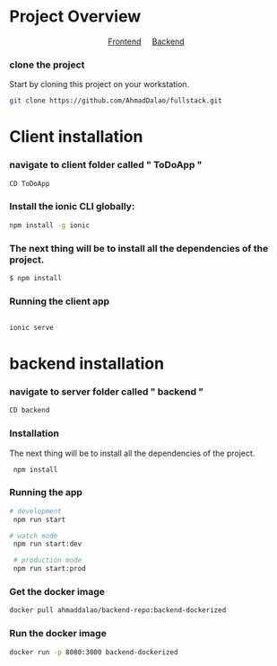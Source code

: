 # Project Overview

<p align="center">
	<a href="ToDoApp/README.md">Frontend</a>
  &nbsp;&nbsp;&nbsp;
	<a href="backend/README.md">Backend</a>
  &nbsp;&nbsp;&nbsp;
</p>


### clone the project 

Start by cloning this project on your workstation.

```bash
git clone https://github.com/AhmadDalao/fullstack.git
```

# Client installation

### navigate to client folder called " ToDoApp "

```bash
CD ToDoApp
```

### Install the ionic CLI globally:


```bash
npm install -g ionic
```


### The next thing will be to install all the dependencies of the project.

```bash
$ npm install
```

### Running the client app

```bash

ionic serve

```

# backend installation

### navigate to server folder called " backend "

```bash
CD backend
```

### Installation

The next thing will be to install all the dependencies of the project.

```bash
 npm install
```

### Running the app

```bash
# development
 npm run start

# watch mode
 npm run start:dev

 # production mode
 npm run start:prod
```

### Get the docker image
```bash
docker pull ahmaddalao/backend-repo:backend-dockerized
```

###  Run the docker image

```bash
docker run -p 8080:3000 backend-dockerized 
```
